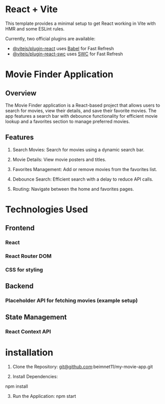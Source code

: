 # React + Vite

This template provides a minimal setup to get React working in Vite with HMR and some ESLint rules.

Currently, two official plugins are available:

- [@vitejs/plugin-react](https://github.com/vitejs/vite-plugin-react/blob/main/packages/plugin-react/README.md) uses [Babel](https://babeljs.io/) for Fast Refresh
- [@vitejs/plugin-react-swc](https://github.com/vitejs/vite-plugin-react-swc) uses [SWC](https://swc.rs/) for Fast Refresh

# Movie Finder Application

## Overview

The Movie Finder application is a React-based project that allows users to search for movies, view their details, and save their favorite movies. The app features a search bar with debounce functionality for efficient movie lookup and a favorites section to manage preferred movies.

## Features

1) Search Movies: Search for movies using a dynamic search bar.

2) Movie Details: View movie posters and titles.

3) Favorites Management: Add or remove movies from the favorites list.

4) Debounce Search: Efficient search with a delay to reduce API calls.

5) Routing: Navigate between the home and favorites pages.

# Technologies Used

## Frontend

### React

### React Router DOM

### CSS for styling

## Backend

### Placeholder API for fetching movies (example setup)

## State Management

### React Context API

# installation

1. Clone the Repository:
<git@github.com>:beimnet11/my-movie-app.git

2. Install Dependencies:

npm install

3. Run the Application:
npm start
